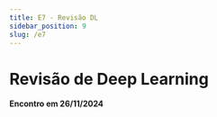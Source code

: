 ```yaml
---
title: E7 - Revisão DL
sidebar_position: 9
slug: /e7
---
```


# Revisão de Deep Learning

**Encontro em 26/11/2024**
